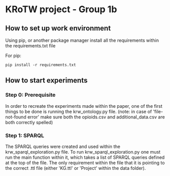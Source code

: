 # KRoTW project - Group 1b

## How to set up work environment

Using pip, or another package manager install all the requirements within the requirements.txt file

For pip:
```
pip install -r requirements.txt
```


## How to start experiments

### Step 0: Prerequisite 
In order to recreate the experiments made within the paper, one of the first things to be done is running the krw_ontology.py file. (note: in case of 'file-not-found error' make sure both the opioids.csv and additional_data.csv are both correctly spelled)

### Step 1: SPARQL
The SPARQL queries were created and used within the krw_sparql_exploration.py file. To run krw_sparql_exploration.py one must run the main function within it, which takes a list of SPARQL queries defined at the top of the file. The only requirement within the file that it is pointing to the correct .ttl file (either 'KG.ttl' or 'Project' within the data folder). 
